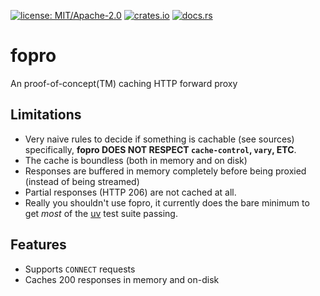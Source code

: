 [![license: MIT/Apache-2.0](https://img.shields.io/badge/license-MIT%2FApache--2.0-blue.svg)](LICENSE-MIT)
[![crates.io](https://img.shields.io/crates/v/fopro.svg)](https://crates.io/crates/fopro)
[![docs.rs](https://docs.rs/fopro/badge.svg)](https://docs.rs/fopro)

# fopro

An proof-of-concept(TM) caching HTTP forward proxy

## Limitations

  * Very naive rules to decide if something is cachable (see sources)
    specifically, **fopro DOES NOT RESPECT `cache-control`, `vary`, ETC**.
  * The cache is boundless (both in memory and on disk)
  * Responses are buffered in memory completely before being proxied
    (instead of being streamed)
  * Partial responses (HTTP 206) are not cached at all.
  * Really you shouldn't use fopro, it currently does the bare minimum
    to get _most_ of the [uv](https://github.com/astral-sh/uv) test suite passing.

## Features

  * Supports `CONNECT` requests
  * Caches 200 responses in memory and on-disk
